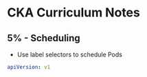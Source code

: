# CKA Curriculum Notes

## 5% - Scheduling

- Use label selectors to schedule Pods

```yaml
apiVersion: v1

```
